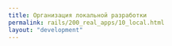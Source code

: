 ```yaml
---
title: Организация локальной разработки
permalink: rails/200_real_apps/10_local.html
layout: "development"
---
```


